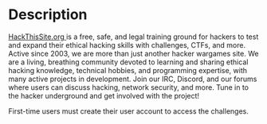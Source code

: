 # Description

<a href="https://www.hackthissite.org/">HackThisSite.org </a> is a free, safe, and legal training ground for hackers to test and expand their ethical hacking skills with challenges, CTFs, and more. Active since 2003, we are more than just another hacker wargames site. We are a living, breathing community devoted to learning and sharing ethical hacking knowledge, technical hobbies, and programming expertise, with many active projects in development. Join our IRC, Discord, and our forums where users can discuss hacking, network security, and more. Tune in to the hacker underground and get involved with the project!

First-time users must create their user account to access the challenges.

